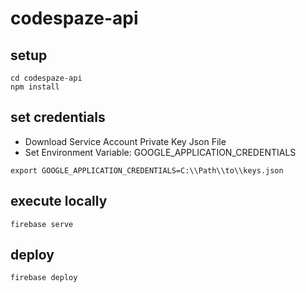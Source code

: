 # codespaze-api

## setup

```
cd codespaze-api
npm install
```

## set credentials

-   Download Service Account Private Key Json File
-   Set Environment Variable: GOOGLE_APPLICATION_CREDENTIALS

```
export GOOGLE_APPLICATION_CREDENTIALS=C:\\Path\\to\\keys.json
```

## execute locally

```
firebase serve
```

## deploy

```
firebase deploy
```
